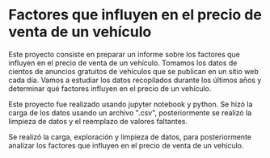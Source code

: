 # Factores que influyen en el precio de venta de un vehículo

Este proyecto consiste en preparar un informe sobre los factores que influyen en el precio de venta de un vehículo. Tomamos los datos de cientos de anuncios gratuitos de vehículos que se publican en un sitio web cada día. Vamos a estudiar los datos recopilados durante los últimos años y determinar qué factores influyen en el precio de un vehículo.

Este proyecto fue realizado usando jupyter notebook y python. Se hizó la carga de los datos usando un archivo ".csv", posteriormente se realizó la limpieza de datos y el reemplazo de valores faltantes.

Se realizó la carga, exploración y limpieza de datos, para posteriormente analizar los factores que influyen en el precio de venta de un vehículo.